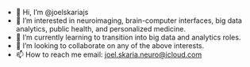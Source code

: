 - 👋 Hi, I’m @joelskariajs
- 👀 I’m interested in neuroimaging, brain-computer interfaces, big data analytics, public health, and personalized medicine. 
- 🌱 I’m currently learning to transition into big data and analytics roles. 
- 💞️ I’m looking to collaborate on any of the above interests. 
- 📫 How to reach me email: joel.skaria.neuro@icloud.com

<!---
joelskariajs/joelskariajs is a ✨ special ✨ repository because its `README.md` (this file) appears on your GitHub profile.
You can click the Preview link to take a look at your changes.
--->

